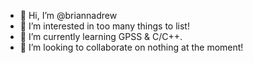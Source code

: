 - 👋 Hi, I’m @briannadrew
- 👀 I’m interested in too many things to list!
- 🌱 I’m currently learning GPSS & C/C++.
- 💞️ I’m looking to collaborate on nothing at the moment!

<!---
briannadrew/briannadrew is a ✨ special ✨ repository because its `README.md` (this file) appears on your GitHub profile.
You can click the Preview link to take a look at your changes.
--->
